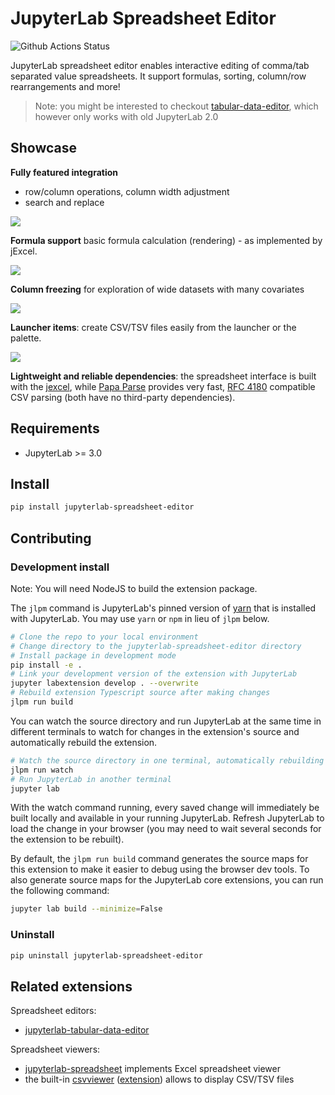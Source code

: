 # JupyterLab Spreadsheet Editor

![Github Actions Status](https://github.com/krassowski/jupyterlab-spreadsheet-editor/workflows/Build/badge.svg)

JupyterLab spreadsheet editor enables interactive editing of comma/tab separated value spreadsheets.
It support formulas, sorting, column/row rearrangements and more!

> Note: you might be interested to checkout [tabular-data-editor](https://github.com/jupytercalpoly/jupyterlab-tabular-data-editor), which however only works with old JupyterLab 2.0

## Showcase

**Fully featured integration**

- row/column operations, column width adjustment
- search and replace

![](https://raw.githubusercontent.com/krassowski/jupyterlab-spreadsheet-editor/master/screenshots/setosa-demo.gif)

**Formula support**
basic formula calculation (rendering) - as implemented by jExcel.

![](https://raw.githubusercontent.com/krassowski/jupyterlab-spreadsheet-editor/master/screenshots/formula-support.gif)

**Column freezing**
for exploration of wide datasets with many covariates

![](https://raw.githubusercontent.com/krassowski/jupyterlab-spreadsheet-editor/master/screenshots/freeze-support.gif)

**Launcher items**:
create CSV/TSV files easily from the launcher or the palette.

![](https://raw.githubusercontent.com/krassowski/jupyterlab-spreadsheet-editor/master/screenshots/launcher.png)

**Lightweight and reliable dependencies**:
the spreadsheet interface is built with the [jexcel](https://github.com/paulhodel/jexcel), while [Papa Parse](https://github.com/mholt/PapaParse) provides very fast, [RFC 4180](https://tools.ietf.org/html/rfc4180) compatible CSV parsing (both have no third-party dependencies).

## Requirements

- JupyterLab >= 3.0

## Install

```bash
pip install jupyterlab-spreadsheet-editor
```

## Contributing

### Development install

Note: You will need NodeJS to build the extension package.

The `jlpm` command is JupyterLab's pinned version of
[yarn](https://yarnpkg.com/) that is installed with JupyterLab. You may use
`yarn` or `npm` in lieu of `jlpm` below.

```bash
# Clone the repo to your local environment
# Change directory to the jupyterlab-spreadsheet-editor directory
# Install package in development mode
pip install -e .
# Link your development version of the extension with JupyterLab
jupyter labextension develop . --overwrite
# Rebuild extension Typescript source after making changes
jlpm run build
```

You can watch the source directory and run JupyterLab at the same time in different terminals to watch for changes in the extension's source and automatically rebuild the extension.

```bash
# Watch the source directory in one terminal, automatically rebuilding when needed
jlpm run watch
# Run JupyterLab in another terminal
jupyter lab
```

With the watch command running, every saved change will immediately be built locally and available in your running JupyterLab. Refresh JupyterLab to load the change in your browser (you may need to wait several seconds for the extension to be rebuilt).

By default, the `jlpm run build` command generates the source maps for this extension to make it easier to debug using the browser dev tools. To also generate source maps for the JupyterLab core extensions, you can run the following command:

```bash
jupyter lab build --minimize=False
```

### Uninstall

```bash
pip uninstall jupyterlab-spreadsheet-editor
```

## Related extensions

Spreadsheet editors:

- [jupyterlab-tabular-data-editor](https://github.com/jupytercalpoly/jupyterlab-tabular-data-editor)

Spreadsheet viewers:

- [jupyterlab-spreadsheet](https://github.com/quigleyj97/jupyterlab-spreadsheet) implements Excel spreadsheet viewer
- the built-in [csvviewer](https://github.com/jupyterlab/jupyterlab/tree/master/packages/csvviewer) ([extension](https://github.com/jupyterlab/jupyterlab/tree/master/packages/csvviewer-extension)) allows to display CSV/TSV files
